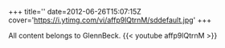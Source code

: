 +++
title=''
date=2012-06-26T15:07:15Z
cover='https://i.ytimg.com/vi/affp9lQtrnM/sddefault.jpg'
+++

All content belongs to GlennBeck.
{{< youtube affp9lQtrnM >}}
